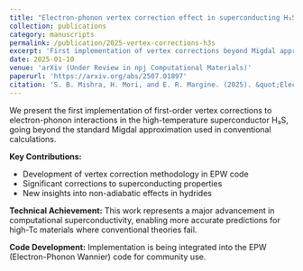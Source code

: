 ```yaml
---
title: "Electron-phonon vertex correction effect in superconducting H₃S"
collection: publications
category: manuscripts
permalink: /publication/2025-vertex-corrections-h3s
excerpt: 'First implementation of vertex corrections beyond Migdal approximation for superconducting hydrides, revealing significant corrections to superconducting properties.'
date: 2025-01-10
venue: 'arXiv (Under Review in npj Computational Materials)'
paperurl: 'https://arxiv.org/abs/2507.01897'
citation: 'S. B. Mishra, H. Mori, and E. R. Margine. (2025). &quot;Electron-phonon vertex correction effect in superconducting H₃S.&quot; <i>arXiv:2507.01897</i>.'
---
```


We present the first implementation of first-order vertex corrections to electron-phonon interactions in the high-temperature superconductor H₃S, going beyond the standard Migdal approximation used in conventional calculations.

**Key Contributions:**
- Development of vertex correction methodology in EPW code
- Significant corrections to superconducting properties
- New insights into non-adiabatic effects in hydrides

**Technical Achievement:**
This work represents a major advancement in computational superconductivity, enabling more accurate predictions for high-Tc materials where conventional theories fail.

**Code Development:**
Implementation is being integrated into the EPW (Electron-Phonon Wannier) code for community use.